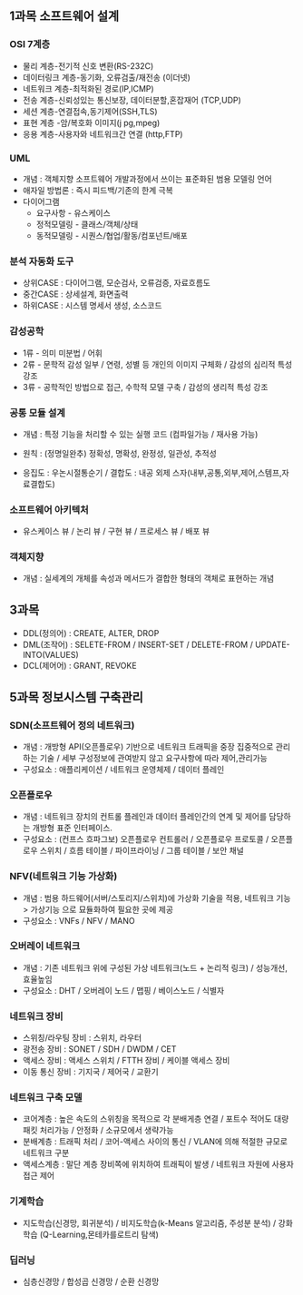 ## 1과목 소프트웨어 설계

### OSI 7계층

- 물리 계층-전기적 신호 변환(RS-232C)
- 데이터링크 계층-동기화, 오류검출/재전송 (이더넷)
- 네트워크 계층-최적화된 경로(IP,ICMP)
- 전송 계층-신뢰성있는 통신보장, 데이터분할,혼잡재어 (TCP,UDP)
- 세션 계층-연결접속,동기제어(SSH,TLS)
- 표현 계층 -암/복호화 이미지(j pg,mpeg)
- 응용 계층-사용자와 네트워크간 연결 (http,FTP)

### UML
- 개념 : 객체지향 소프트웨어 개발과정에서 쓰이는 표준화된 범용 모델링 언어
- 애자일 방법론 : 즉시 피드백/기존의 한계 극복
- 다이어그램
  - 요구사항 - 유스케이스
  - 정적모델링 - 클래스/객체/상태
  - 동적모델링 - 시퀀스/협업/활동/컴포넌트/배포 

### 분석 자동화 도구
- 상위CASE : 다이어그램, 모순검사, 오류검증, 자료흐름도
- 중간CASE : 상세설계, 화면출력
- 하위CASE : 시스템 명세서 생성, 소스코드

### 감성공학

- 1류 - 의미 미분법 / 어휘
- 2류 - 문학적 감성 일부 / 연령, 성별 등 개인의 이미지 구체화 / 감성의 심리적 특성 강조
- 3류 - 공학적인 방법으로 접근, 수학적 모델 구축 / 감성의 생리적 특성 강조

### 공통 모듈 설계

- 개념 : 특정 기능을 처리할 수 있는 실행 코드 (컴파일가능 / 재사용 가능)

- 원칙 : (정명일완추) 정확성, 명확성, 완정성, 일관성, 추적성
- 응집도 : 우논시절통순기 / 결합도 : 내공 외제 스자(내부,공통,외부,제어,스템프,자료결합도)

### 소프트웨어 아키텍처

- 유스케이스 뷰 / 논리 뷰 / 구현 뷰 / 프로세스 뷰  / 배포 뷰



### 객체지향

- 개념 : 실세계의 개체를 속성과 메서드가 결합한 형태의 객체로 표현하는 개념



## 3과목

- DDL(정의어) : CREATE, ALTER, DROP
- DML(조작어) : SELETE-FROM / INSERT-SET / DELETE-FROM / UPDATE-INTO(VALUES)
- DCL(제어어) : GRANT, REVOKE





## 5과목 정보시스템 구축관리

### SDN(소프트웨어 정의 네트워크)

- 개념 : 개방형 API(오픈플로우) 기반으로 네트워크 트래픽을 중장 집중적으로 관리하는 기술 / 세부 구성정보에 관여받지 않고 요구사항에 따라 제어,관리가능
- 구성요소 : 애플리케이션 / 네트워크 운영체제 / 데이터 플레인 

### 오픈플로우

- 개념 : 네트워크 장치의 컨트롤 플레인과 데이터 플레인간의 연계 및 제어를 담당하는 개방형 표준 인터페이스.
- 구성요소 : (컨프스 흐파그보) 오픈플로우 컨트롤러 / 오픈플로우 프로토콜 / 오픈플로우 스위치 / 흐름 테이블 / 파이프라이닝 / 그룹 테이블 / 보안 채널

### NFV(네트워크 기능 가상화)

- 개념 : 범용 하드웨어(서버/스토리지/스위치)에 가상화 기술을 적용, 네트워크 기능 > 가상기능 으로 묘듈화하여 필요한 곳에 제공
- 구성요소 : VNFs / NFV / MANO

### 오버레이 네트워크

- 개념 : 기존 네트워크 위에 구성된 가상 네트워크(노드 + 논리적 링크)  / 성능개선, 효율높임
- 구성요소 : DHT / 오버레이 노드 / 맵핑 / 베이스노드 / 식별자

### 네트워크 장비

- 스위칭/라우팅 장비 : 스위치, 라우터
- 광전송 장비 : SONET / SDH / DWDM / CET
- 액세스 장비 : 액세스 스위치 / FTTH 장비 / 케이블 액세스 장비
- 이동 통신 장비 : 기지국 / 제어국 / 교환기

### 네트워크 구축 모델

- 코어계층 : 높은 속도의 스위칭을 목적으로 각 분배게층 연결 / 포트수 적어도 대량 패킷 처리가능 / 안정화 / 소규모에서 생략가능
- 분배계층 : 트래픽 처리 / 코어-액세스 사이의 통신 / VLAN에 의해 적절한 규모로 네트워크 구분
- 액세스계층 : 말단 계층 장비쪽에 위치하여 트래픽이 발생 / 네트워크 자원에 사용자 접근 제어

### 기계학습

- 지도학습(신경망, 회귀분석) / 비지도학습(k-Means 알고리즘, 주성분 분석) / 강화학습 (Q-Learning,몬테카를로트리 탐색)

### 딥러닝 

- 심층신경망 / 합성곱 신경망 / 순환 신경망